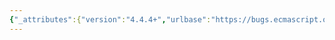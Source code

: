 ```yaml
---
{"_attributes":{"version":"4.4.4+","urlbase":"https://bugs.ecmascript.org/","maintainer":"dherman@mozilla.com"},"bug":{"bug_id":1743,"creation_ts":"2013-08-08 08:36:00 -0700","short_desc":"15.2.4.3: Unnecessary call to ReturnIfAbrupt in step 2","delta_ts":"2013-08-23 08:23:20 -0700","product":"Draft for 6th Edition","component":"technical issue","version":"Rev 16: July 15, 2013 Draft","rep_platform":"All","op_sys":"All","bug_status":"RESOLVED","resolution":"FIXED","priority":"Normal","bug_severity":"normal","everconfirmed":true,"reporter":{"uid":"andrebargull","name":"André Bargull"},"assigned_to":{"uid":"allen","name":"Allen Wirfs-Brock"},"long_desc":[{"commentid":4835,"comment_count":0,"who":{"uid":"andrebargull","name":"André Bargull"},"bug_when":"2013-08-08 08:36:43 -0700","thetext":"15.2.4.3 Object.prototype.toLocaleString(), step 2:\n\nThe call to ReturnIfAbrupt() in step 2 is unnecessary, because O is never an abrupt completion."},{"commentid":4938,"comment_count":1,"who":{"uid":"allen","name":"Allen Wirfs-Brock"},"bug_when":"2013-08-16 13:19:51 -0700","thetext":"fixed in rev17 editor's draft"},{"commentid":5160,"comment_count":2,"who":{"uid":"allen","name":"Allen Wirfs-Brock"},"bug_when":"2013-08-23 08:23:20 -0700","thetext":"fixed in rev17, August 23, 2013 draft"}]}}
---
```

